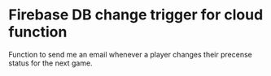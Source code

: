 # Firebase DB change trigger for cloud function

Function to send me an email whenever a player changes their precense status for the next game.
